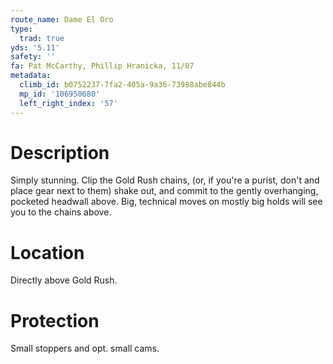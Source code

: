 ```yaml
---
route_name: Dame El Oro
type:
  trad: true
yds: '5.11'
safety: ''
fa: Pat McCarthy, Phillip Hranicka, 11/07
metadata:
  climb_id: b0752237-7fa2-405a-9a36-73988abe844b
  mp_id: '106950680'
  left_right_index: '57'
---
```

# Description
Simply stunning.  Clip the Gold Rush chains, (or, if you're a purist, don't and place gear next to them) shake out, and commit to the gently overhanging, pocketed headwall above.  Big, technical moves on mostly big holds will see you to the chains above.

# Location
Directly above Gold Rush.

# Protection
Small stoppers and opt. small cams.
